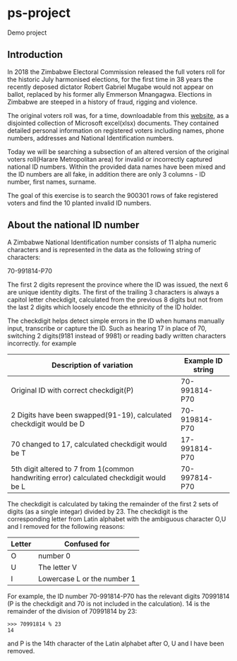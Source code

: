 # ps-project
Demo project 

## Introduction

In 2018 the Zimbabwe Electoral Commission released the full voters roll for the historic July harmonised elections, for the first time in 38 years the recently deposed dictator Robert Gabriel Mugabe would not appear on ballot, replaced by his former ally Emmerson Mnangagwa. Elections in Zimbabwe are steeped in a history of fraud, rigging and violence.

The original voters roll was, for a time, downloadable from this [website](https://zimelection.com/votersroll.php), as a disjointed collection of Microsoft excel(xlsx) documents. They contained detailed personal information on registered voters including names, phone numbers, addresses and National Identification numbers.

Today we will be searching a subsection of an altered version of the original voters roll(Harare Metropolitan area) for invalid or incorrectly captured national ID numbers. Within the provided data names have been mixed and the ID numbers are all fake, in addition there are only 3 columns - ID number, first names, surname. 

The goal of this exercise is to search the 900301 rows of fake registered voters and find the 10 planted invalid ID numbers.

## About the national ID number

A Zimbabwe National Identification number consists of 11 alpha numeric characters and is represented in the data as the following string of characters:

70-991814-P70

The first 2 digits represent the province where the ID was issued, the next 6 are unique identity digits. The first of the trailing 3 characters is always a capitol letter checkdigit, calculated from the previous 8 digits but not from the last 2 digits which loosely encode the ethnicity of the ID holder.

The checkdigit helps detect simple errors in the ID when humans manually input, transcribe or capture the ID. Such as hearing 17 in place of 70, switching 2 digits(9181 instead of 9981) or reading badly written characters incorrectly. for example

| Description of variation | Example ID string |
| --- | --- |
| Original ID with correct checkdigit(P)                                               | 70-991814-P70 |
| 2 Digits have been swapped(91-19), calculated checkdigit would be D                    | 70-919814-P70 |
| 70 changed to 17, calculated checkdigit would be T                                         | 17-991814-P70 |
| 5th digit altered to 7 from 1(common handwriting error) calculated checkdigit would be L   | 70-997814-P70 |

The checkdigit is calculated by taking the remainder of the first 2 sets of digits (as a single integar) divided by 23. The checkdigit is the corresponding letter from Latin alphabet with the ambiguous character O,U and I removed for the following reasons:

| Letter | Confused for |
| --- | --- |
| O | number 0 |
| U | The letter V |
| I | Lowercase L or the number 1 |

For example, the ID number 70-991814-P70 has the relevant digits 70991814 (P is the checkdigit and 70 is not included in the calculation). 14 is the remainder of the division of 70991814 by 23:
```
>>> 70991814 % 23
14
```
and P is the 14th character of the Latin alphabet after O, U and I have been removed.
 

